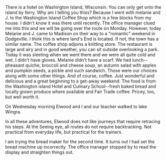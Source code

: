 <html><body><p>There is a hotel on Washington Island, Wisconsin. You can only get onto the island by ferry. Why am I telling you thiss? Because I went with melanie and J. to the Washington Island Coffee Shop which is a few blocks from my house. I didn't know it was there until recently. The office manager clued me into this and we will be going over the route on Monday. However, today Melanie and J. came to Madison on their way to a "romantic" weekend in Dodgeville. I think this is where land's End is located. If not, the town has a similar name. The coffee shop adjoins a knitting store. The restaurant is large and airy and in good weather, you can sit outside overlooking a park. Today it was sleeting when we went there and we were all quite cold and wet. I didn't have gloves. Melanie didn't have a scarf. We had lunch--pheasant quiche, broccoli and cheese soup, an autumn salad with apples and pumpkin seeds, a pickle and such sandwich. Those were our choices along with some other things. And of course, coffee. Just wonderful and delicious and a great beginning to a get-away weekend. The food is from the Washington island Hotel and Culinary School--fresh baked bread and locally grown produce where available and Fair Trade coffee. Pricey, too, but well worth it.

On Wednesday morning Elwood and I and our teacher walked to lake Wingra.

In all these adventures, Elwood does not like journeys that require retracing his steps. At the Seeing eye, all routes do not require backtracking. Not practical from everyday life, but practical for the trainers.

I am trying the bread maker for the second time. It turns out I had set the bread machine up incorrectly. The office manager stopped by to read the display and straighten things out.</p></body></html>